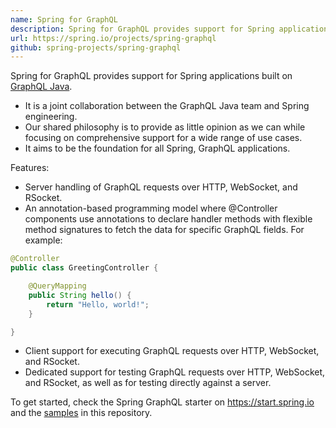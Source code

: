 ```yaml
---
name: Spring for GraphQL
description: Spring for GraphQL provides support for Spring applications built on GraphQL Java.
url: https://spring.io/projects/spring-graphql
github: spring-projects/spring-graphql
---
```

Spring for GraphQL provides support for Spring applications built on
[GraphQL Java](https://www.graphql-java.com/).

* It is a joint collaboration between the GraphQL Java team and Spring engineering.
* Our shared philosophy is to provide as little opinion as we can while focusing on comprehensive support for a wide range of use cases.
* It aims to be the foundation for all Spring, GraphQL applications.

Features:

* Server handling of GraphQL requests over HTTP, WebSocket, and RSocket.
* An annotation-based programming model where @Controller components use annotations to declare handler methods with flexible method signatures to fetch the data for specific GraphQL fields. For example:

```java
@Controller
public class GreetingController {

    @QueryMapping
    public String hello() {
        return "Hello, world!";
    }

}
```

* Client support for executing GraphQL requests over HTTP, WebSocket, and RSocket.
* Dedicated support for testing GraphQL requests over HTTP, WebSocket, and RSocket, as well as for testing directly against a server.

To get started, check the Spring GraphQL starter on https://start.spring.io and the
[samples](https://docs.spring.io/spring-graphql/docs/current/reference/html/#samples) in this repository.

